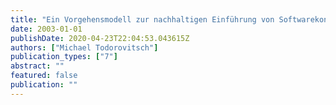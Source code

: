 ```yaml
---
title: "Ein Vorgehensmodell zur nachhaltigen Einführung von Softwarekonfigurations- und Änderungsmanagement in mittleren und großen IT-Unternehmen"
date: 2003-01-01
publishDate: 2020-04-23T22:04:53.043615Z
authors: ["Michael Todorovitsch"]
publication_types: ["7"]
abstract: ""
featured: false
publication: ""
---
```


